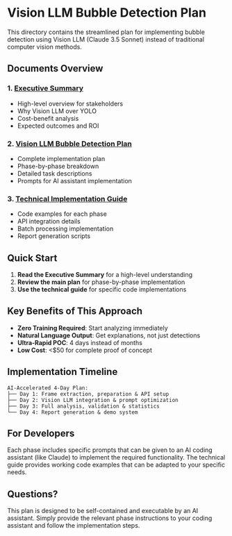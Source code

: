 # Vision LLM Bubble Detection Plan

This directory contains the streamlined plan for implementing bubble detection using Vision LLM (Claude 3.5 Sonnet) instead of traditional computer vision methods.

## Documents Overview

### 1. [Executive Summary](executive_summary.md)

- High-level overview for stakeholders
- Why Vision LLM over YOLO
- Cost-benefit analysis
- Expected outcomes and ROI

### 2. [Vision LLM Bubble Detection Plan](vision_llm_bubble_detection_plan.md)

- Complete implementation plan
- Phase-by-phase breakdown
- Detailed task descriptions
- Prompts for AI assistant implementation

### 3. [Technical Implementation Guide](technical_implementation_guide.md)

- Code examples for each phase
- API integration details
- Batch processing implementation
- Report generation scripts

## Quick Start

1. **Read the Executive Summary** for a high-level understanding
2. **Review the main plan** for phase-by-phase implementation
3. **Use the technical guide** for specific code implementations

## Key Benefits of This Approach

- **Zero Training Required**: Start analyzing immediately
- **Natural Language Output**: Get explanations, not just detections
- **Ultra-Rapid POC**: 4 days instead of months
- **Low Cost**: <$50 for complete proof of concept

## Implementation Timeline

```
AI-Accelerated 4-Day Plan:
├── Day 1: Frame extraction, preparation & API setup
├── Day 2: Vision LLM integration & prompt optimization
├── Day 3: Full analysis, validation & statistics
└── Day 4: Report generation & demo system
```

## For Developers

Each phase includes specific prompts that can be given to an AI coding assistant (like Claude) to implement the required functionality. The technical guide provides working code examples that can be adapted to your specific needs.

## Questions?

This plan is designed to be self-contained and executable by an AI assistant. Simply provide the relevant phase instructions to your coding assistant and follow the implementation steps.
